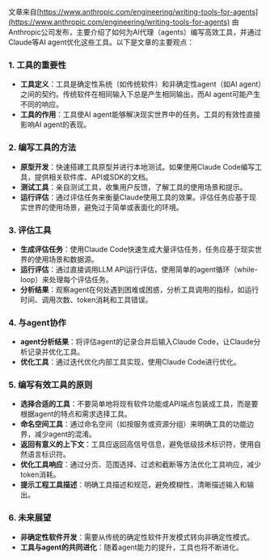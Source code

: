 文章来自[https://www.anthropic.com/engineering/writing-tools-for-agents](https://www.anthropic.com/engineering/writing-tools-for-agents)
由Anthropic公司发布，主要介绍了如何为AI代理（agents）编写高效工具，并通过Claude等AI agent优化这些工具。以下是文章的主要观点：
### 1\. 工具的重要性
- **工具定义**：工具是确定性系统（如传统软件）和非确定性agent（如AI agent）之间的契约。传统软件在相同输入下总是产生相同输出，而AI agent可能产生不同的响应。
- **工具的作用**：工具使AI agent能够解决现实世界中的任务。工具的有效性直接影响AI agent的表现。

### 2\. 编写工具的方法
- **原型开发**：快速搭建工具原型并进行本地测试。如果使用Claude Code编写工具，提供相关软件库、API或SDK的文档。
- **测试工具**：亲自测试工具，收集用户反馈，了解工具的使用场景和提示。
- **运行评估**：通过评估任务来衡量Claude使用工具的效果。评估任务应基于现实世界的使用场景，避免过于简单或表面化的环境。

### 3\. 评估工具
- **生成评估任务**：使用Claude Code快速生成大量评估任务，任务应基于现实世界的使用场景和数据源。
- **运行评估**：通过直接调用LLM API运行评估，使用简单的agent循环（while-loop）来处理每个评估任务。
- **分析结果**：观察agent在何处遇到困难或困惑，分析工具调用的指标，如运行时间、调用次数、token消耗和工具错误。

### 4\. 与agent协作
- **agent分析结果**：将评估agent的记录合并后输入Claude Code，让Claude分析记录并优化工具。
- **优化工具**：通过迭代优化内部工具实现，使用Claude Code进行优化。

### 5\. 编写有效工具的原则
- **选择合适的工具**：不要简单地将现有软件功能或API端点包装成工具，而是要根据agent的特点和需求选择工具。
- **命名空间工具**：通过命名空间（如按服务或资源分组）来明确工具的功能边界，减少agent的混淆。
- **返回有意义的上下文**：工具应返回高信号信息，避免低级技术标识符，使用自然语言标识符。
- **优化工具响应**：通过分页、范围选择、过滤和截断等方法优化工具响应，减少token消耗。
- **提示工程工具描述**：明确工具描述和规范，避免模糊性，清晰描述输入和输出。

### 6\. 未来展望
- **非确定性软件开发**：需要从传统的确定性软件开发模式转向非确定性模式。
- **工具与agent的共同进化**：随着agent能力的提升，工具也将不断进化。
